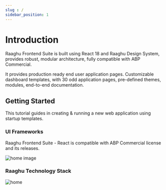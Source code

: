 ```yaml
---
slug : /
sidebar_position: 1
---
```


# Introduction

Raaghu Frontend Suite is built using React 18 and Raaghu Design System, provides robust, modular 
architecture, fully compatible with ABP Commercial.  

It provides production ready end user application pages. Customizable 
dashboard templates, with 30 odd application pages, pre-defined themes, 
modules, end-to-end documentation.  


## Getting Started

This tutorial guides in creating & running a new web application using startup templates. 


###  UI Frameworks

Raaghu Frontend Suite - React is compatible with ABP Commercial license and its releases. 

![home image](https://raw.githubusercontent.com/Wai-Technologies/raaghu-docs/development/raaghu/docs/en/images/home-1.png)


### Raaghu Technology Stack 

![home](https://raw.githubusercontent.com/Wai-Technologies/raaghu-docs/development/raaghu/docs/en/images/home-2.png)
